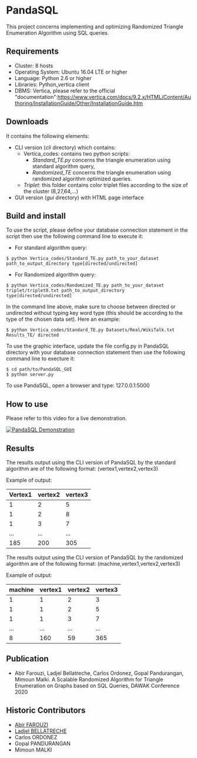 # PandaSQL

This project concerns implementing and optimizing Randomized Triangle Enumeration Algorithm using SQL queries.

## Requirements

* Cluster: 8 hosts
* Operating System: Ubuntu 16.04 LTE or higher
* Language: Python 2.6 or higher
* Libraries: Python_vertica client
* DBMS: Vertica, please refer to the official "documentation":https://www.vertica.com/docs/9.2.x/HTML/Content/Authoring/InstallationGuide/Other/InstallationGuide.htm

## Downloads

It contains the following elements:

* CLI version (_cli_ directory) which contains:
  * Vertica_codes: contains two python scripts:
    * _Standard_TE.py_ concerns the triangle enumeration using standard algorithm query,
    * _Randomized_TE_ concerns the triangle enumeration using randomized algorithm optimized queries.
  * _Triplet_: this folder contains color triplet files according to the size of the cluster (8,27,64,…)
* GUI version (_gui_ directory) with HTML page interface

## Build and install

To use the script, please define your database connection statement in the script then use the following command line to execute it:

* For standard algorithm query: 

```
$ python Vertica_codes/Standard_TE.py path_to_your_dataset path_to_output_directory type[directed/undirected]
```

* For Randomized algorithm query:

```
$ python Vertica_codes/Randomized_TE.py path_to_your_dataset triplet/triplet8.txt path_to_output_directory type[directed/undirected]
```

In the command line above, make sure to choose between directed or undirected without typing key word type (this should be according to the type of the chosen data set). Here an example:

```
$ python Vertica_codes/Standard_TE.py Datasets/Real/WikiTalk.txt Results_TE/ directed
```

To use the graphic interface, update the file config.py  in PandaSQL directory with your database connection statement then use the following command line to execture it:

```
$ cd path/to/PandaSQL_GUI
$ python server.py
```

To use PandaSQL, open a browser and type: 127.0.0.1:5000

## How to use

Please refer to this video for a live demonstration.

[![PandaSQL Demonstration](https://img.youtube.com/vi/pwcYkOUV8_s/0.jpg)](https://www.youtube.com/watch?v=pwcYkOUV8_s)

## Results

The results output using the CLI version of PandaSQL by the standard algorithm are of the following format: (vertex1,vertex2,vertex3)

Example of output:

|  Vertex1  |  vertex2  |  vertex3  |
|-----------|-----------|-----------|
|     1     |     2     |     5     |
|     1     |     2     |     8     |
|     1     |     3     |     7     |
|    ...    |    ...    |    ...    |
|    185    |    200    |    305    |

The results output using the CLI version of PandaSQL by the randomized algorithm are of the following format: (machine,vertex1,vertex2,vertex3)

Example of output:

|  machine  |  vertex1  |  vertex2  |  vertex3  |
|-----------|-----------|-----------|-----------| 
|     1     |     1     |     2     |     3     |
|     1     |     1     |     2     |     5     |
|     1     |     1     |     3     |     7     |
|    ...    |    ...    |    ...    |    ...    |
|     8     |    160    |    59     |    365    |

## Publication

* Abir Farouzi, Ladjel Bellatreche, Carlos Ordonez, Gopal Pandurangan, Mimoun Malki. A Scalable Randomized Algorithm for Triangle Enumeration on Graphs based on SQL Queries, DAWAK Conference 2020

## Historic Contributors

* [Abir FAROUZI](https://www.lias-lab.fr/members/abirfarouzi/)
* [Ladjel BELLATRECHE](https://www.lias-lab.fr/members/ladjelbellatreche/)
* Carlos ORDONEZ
* Gopal PANDURANGAN
* Mimoun MALKI


